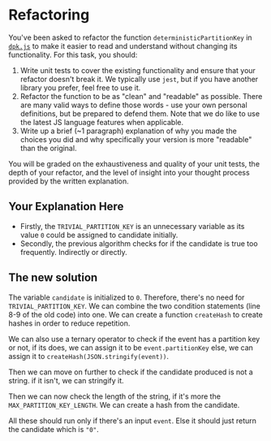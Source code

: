 # Refactoring

You've been asked to refactor the function `deterministicPartitionKey` in [`dpk.js`](dpk.js) to make it easier to read and understand without changing its functionality. For this task, you should:

1. Write unit tests to cover the existing functionality and ensure that your refactor doesn't break it. We typically use `jest`, but if you have another library you prefer, feel free to use it.
2. Refactor the function to be as "clean" and "readable" as possible. There are many valid ways to define those words - use your own personal definitions, but be prepared to defend them. Note that we do like to use the latest JS language features when applicable.
3. Write up a brief (~1 paragraph) explanation of why you made the choices you did and why specifically your version is more "readable" than the original.

You will be graded on the exhaustiveness and quality of your unit tests, the depth of your refactor, and the level of insight into your thought process provided by the written explanation.

## Your Explanation Here
- Firstly, the `TRIVIAL_PARTITION_KEY` is an unnecessary variable as its value `0` could be assigned to candidate initially.
- Secondly, the previous algorithm checks for if the candidate is true too frequently. Indirectly or directly.

## The new solution
The variable `candidate` is initialized to `0`. Therefore, there's no need for `TRIVIAL_PARTITION_KEY`.
We can combine the two condition statements (line 8-9 of the old code) into one.
We can create a function `createHash` to create hashes in order to reduce repetition.

We can also use a ternary operator to check if the event has a partition key or not, if its does, we can assign it to be `event.partitionKey` else, we can assign it to `createHash(JSON.stringify(event))`.

Then we can move on further to check if the candidate produced is not a string. if it isn't, we can stringify it.

Then we can now check the length of the string, if it's more the `MAX_PARTITION_KEY_LENGTH`. We can create a hash from the candidate.

All these should run only if there's an input `event`. Else it should just return the candidate which is `"0"`.
